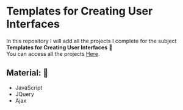 # Templates for Creating User Interfaces
In this repository I will add all the projects I complete for
the subject **Templates for Creating User Interfaces** :email:  
You can access all the projects [Here](https://jovann365.github.io/TemplatesForDesigningUserInterfaces/).

## Material: :file_folder:
- JavaScript
- JQuery
- Ajax

